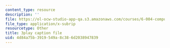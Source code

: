 ```yaml
---
content_type: resource
description: ''
file: https://ol-ocw-studio-app-qa.s3.amazonaws.com/courses/6-004-computation-structures-spring-2017/4d84a75b3919549a8c386d2038947839_q38KAGAKORk.vtt
file_type: application/x-subrip
resourcetype: Other
title: 3play caption file
uid: 4d84a75b-3919-549a-8c38-6d2038947839
---
```

